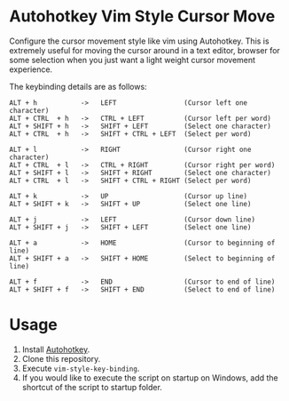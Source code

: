 # Autohotkey Vim Style Cursor Move

Configure the cursor movement style like vim using Autohotkey. This is extremely useful for moving the cursor around in a text editor, browser for some selection when you just want a light weight cursor movement experience.

The keybinding details are as follows:

```
ALT + h           ->   LEFT                 (Cursor left one character)
ALT + CTRL  + h   ->   CTRL + LEFT          (Cursor left per word)
ALT + SHIFT + h   ->   SHIFT + LEFT         (Select one character)
ALT + CTRL  + h   ->   SHIFT + CTRL + LEFT  (Select per word)

ALT + l           ->   RIGHT                (Cursor right one character)
ALT + CTRL  + l   ->   CTRL + RIGHT         (Cursor right per word)
ALT + SHIFT + l   ->   SHIFT + RIGHT        (Select one character)
ALT + CTRL  + l   ->   SHIFT + CTRL + RIGHT (Select per word)

ALT + k           ->   UP                   (Cursor up line)
ALT + SHIFT + k   ->   SHIFT + UP           (Select one line)

ALT + j           ->   LEFT                 (Cursor down line)
ALT + SHIFT + j   ->   SHIFT + LEFT         (Select one line)

ALT + a           ->   HOME                 (Cursor to beginning of line)
ALT + SHIFT + a   ->   SHIFT + HOME         (Select to beginning of line)

ALT + f           ->   END                  (Cursor to end of line)
ALT + SHIFT + f   ->   SHIFT + END          (Select to end of line)
```

# Usage

1. Install [Autohotkey](https://www.autohotkey.com/).
2. Clone this repository.
3. Execute `vim-style-key-binding`.
4. If you would like to execute the script on startup on Windows, add the shortcut of the script to startup folder.
